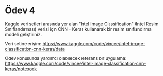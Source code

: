 # Ödev 4

Kaggle veri setleri arasında yer alan "Intel Image Classification" (Intel Resim Sınıflandırması) verisi için CNN - Keras kullanarak bir resim sınıflandırma modeli geliştiriniz.

Veri setine erişim:  https://www.kaggle.com/code/vincee/intel-image-classification-cnn-keras/data

Ödev konusunda yardımcı olabilecek referans bir uygulama: https://www.kaggle.com/code/vincee/intel-image-classification-cnn-keras/notebook